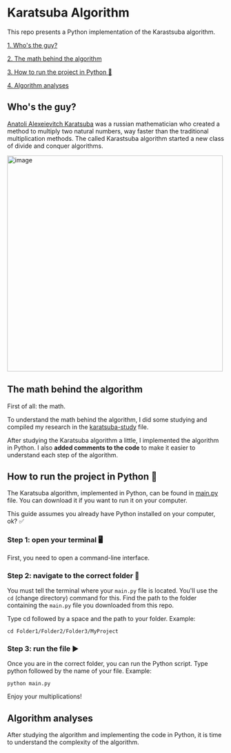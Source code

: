 # Karatsuba Algorithm
This repo presents a Python implementation of the Karastsuba algorithm.

[1. Who's the guy?](#whos-the-guy)

[2. The math behind the algorithm](#the-math-behind-the-algorithm)

[3. How to run the project in Python 🐍](#how-to-run-the-project-in-python)

[4. Algorithm analyses](#algorithm-analyses)


## Who's the guy?
[Anatoli Alexeievitch Karatsuba](https://pt.wikipedia.org/wiki/Anatoli_Alexeievitch_Karatsuba) was a russian mathematician who created a method to multiply two natural numbers, way faster than the traditional multiplication methods. The called Karastsuba algorithm started a new class of divide and conquer algorithms.

<img width="500" alt="image" src="https://github.com/user-attachments/assets/ca479f58-79c6-4e03-8287-50e0196cb080" />

## The math behind the algorithm
First of all: the math.

To understand the math behind the algorithm, I did some studying and compiled my research in the [karatsuba-study](docs/karatsuba-study.md) file.

After studying the Karatsuba algorithm a little, I implemented the algorithm in Python. I also **added comments to the code** to make it easier to understand each step of the algorithm.

## How to run the project in Python 🐍
The Karatsuba algorithm, implemented in Python, can be found in [main.py](code/main.py) file. You can download it if you want to run it on your computer.

This guide assumes you already have Python installed on your computer, ok? ✅

### Step 1: open your terminal 🖥️
First, you need to open a command-line interface.

### Step 2: navigate to the correct folder 📂
You must tell the terminal where your `main.py` file is located. You'll use the `cd` (change directory) command for this. Find the path to the folder containing the `main.py` file you downloaded from this repo.

Type cd followed by a space and the path to your folder. Example:

`cd Folder1/Folder2/Folder3/MyProject`

### Step 3: run the file ▶️
Once you are in the correct folder, you can run the Python script. Type python followed by the name of your file. Example:

`python main.py`

Enjoy your multiplications!

## Algorithm analyses
After studying the algorithm and implementing the code in Python, it is time to understand the complexity of the algorithm.